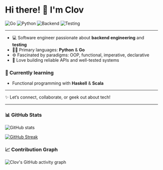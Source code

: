# Hi there! 👋 I'm Clov

![Go](https://img.shields.io/badge/Go-00ADD8?logo=go&logoColor=white&style=for-the-badge)
![Python](https://img.shields.io/badge/Python-3776AB?logo=python&logoColor=white&style=for-the-badge)
![Backend](https://img.shields.io/badge/Backend%20Engineering-000000?style=for-the-badge&logo=fastapi&logoColor=white)
![Testing](https://img.shields.io/badge/Testing-34D058?style=for-the-badge&logo=pytest&logoColor=white)

---

- 💻 Software engineer passionate about **backend engineering** and **testing**  
- 🐍🦫 Primary languages: **Python** & **Go**  
- ⚙️ Fascinated by paradigms: OOP, functional, imperative, declarative  
- 🚀 Love building reliable APIs and well-tested systems  

### 🌱 Currently learning
- Functional programming with **Haskell** & **Scala**  

---

✨ Let’s connect, collaborate, or geek out about tech!

---

### 📊 GitHub Stats  

![GitHub stats](https://github-readme-stats.vercel.app/api?username=clovisphere&show_icons=true&theme=tokyonight&count_private=true&hide=prs,issues,contribs)  

[![GitHub Streak](https://streak-stats.demolab.com?user=clovisphere)](https://git.io/streak-stats) 

### 📈 Contribution Graph  

![Clov's GitHub activity graph](https://github-readme-activity-graph.vercel.app/graph?username=clovisphere&theme=tokyo-night)  
